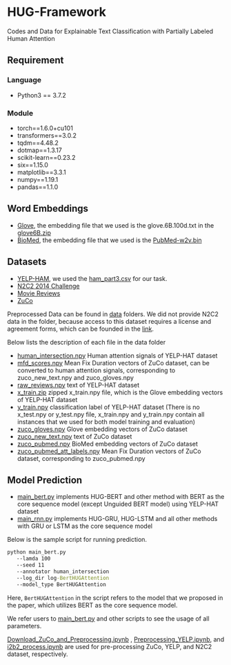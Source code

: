 # HUG-Framework
Codes and Data for Explainable Text Classification with Partially Labeled Human Attention

## Requirement
### Language
* Python3 == 3.7.2
### Module
* torch==1.6.0+cu101
* transformers==3.0.2
* tqdm==4.48.2
* dotmap==1.3.17
* scikit-learn==0.23.2
* six==1.15.0
* matplotlib==3.3.1
* numpy==1.19.1
* pandas==1.1.0

## Word Embeddings
* [Glove](https://nlp.stanford.edu/projects/glove/), the embedding file that we used is the glove.6B.100d.txt in the [glove6B.zip](http://downloads.cs.stanford.edu/nlp/data/glove.6B.zip)
* [BioMed](http://bio.nlplab.org/), the embedding file that we used is the [PubMed-w2v.bin](http://evexdb.org/pmresources/vec-space-models/PubMed-w2v.bin)

## Datasets
* [YELP-HAM](https://github.com/cansusen/Human-Attention-for-Text-Classification), we used the [ham_part3.csv](https://github.com/cansusen/Human-Attention-for-Text-Classification/blob/master/raw_data/ham_part3.csv) for our task.
* [N2C2 2014 Challenge](https://portal.dbmi.hms.harvard.edu/projects/n2c2-nlp/)
* [Movie Reviews](http://www.eraserbenchmark.com/)
* [ZuCo](https://osf.io/q3zws/)


Preprocessed Data can be found in [data](./data) folders. We did not provide N2C2 data in the folder, because access to this dataset requires a license and agreement forms, which can be founded in the [link](https://portal.dbmi.hms.harvard.edu/projects/n2c2-nlp/).

Below lists the description of each file in the data folder
* [human_intersection.npy](./data/human_intersection.npy) Human attention signals of YELP-HAT dataset
* [mfd_scores.npy](./data/mfd_scores.npy) Mean Fix Duration vectors of ZuCo dataset, can be converted to human attention signals, corresponding to zuco_new_text.npy and zuco_gloves.npy
* [raw_reviews.npy](./data/raw_reviews.npy) text of YELP-HAT dataset
* [x_train.zip](./data/x_train.zip) zipped x_train.npy file, which is the Glove embedding vectors of YELP-HAT dataset
* [y_train.npy](./data/y_train.npy) classification label of YELP-HAT dataset (There is no x_test.npy or y_test.npy file, x_train.npy and y_train.npy contain all instances that we used for both model training and evaluation)
* [zuco_gloves.npy](./data/zuco_gloves.npy) Glove embedding vectors of ZuCo dataset
* [zuco_new_text.npy](./data/zuco_new_text.npy) text of ZuCo dataset
* [zuco_pubmed.npy](./data/zuco_pubmed.npy) BioMed embedding vectors of ZuCo dataset
* [zuco_pubmed_att_labels.npy](./data/zuco_pubmed_att_labels.npy) Mean Fix Duration vectors of ZuCo dataset, corresponding to zuco_pubmed.npy



## Model Prediction
* [main_bert.py](./main_bert.py) implements HUG-BERT and other method with BERT as the core sequence model (except Unguided BERT model) using YELP-HAT dataset
* [main_rnn.py](./main_rnn.py) implements HUG-GRU, HUG-LSTM and all other methods with GRU or LSTM as the core sequence model

Below is the sample script for running prediction.
```cmd
python main_bert.py
   --lamda 100
   --seed 11
   --annotator human_intersection
   --log_dir log-BertHUGAttention
   --model_type BertHUGAttention
```
Here, ```BertHUGAttention``` in the script refers to the model that we proposed in the paper, which utilizes BERT as the core sequence model.

We refer users to [main_bert.py](./main_bert.py) and other scripts to see the usage of all parameters.

[Download_ZuCo_and_Preprocessing.ipynb](./Download_ZuCo_and_Preprocessing.ipynb) , [Preprocessing_YELP.ipynb](./Preprocessing_YELP.ipynb), and [i2b2_process.ipynb](./i2b2_process.ipynb) are used for pre-processing ZuCo, YELP, and N2C2 dataset, respectively. 
